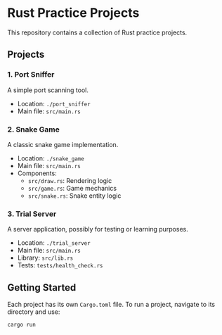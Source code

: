 # Rust Practice Projects

This repository contains a collection of Rust practice projects.

## Projects

### 1. Port Sniffer

A simple port scanning tool.

- Location: `./port_sniffer`
- Main file: `src/main.rs`

### 2. Snake Game

A classic snake game implementation.

- Location: `./snake_game`
- Main file: `src/main.rs`
- Components:
  - `src/draw.rs`: Rendering logic
  - `src/game.rs`: Game mechanics
  - `src/snake.rs`: Snake entity logic

### 3. Trial Server

A server application, possibly for testing or learning purposes.

- Location: `./trial_server`
- Main file: `src/main.rs`
- Library: `src/lib.rs`
- Tests: `tests/health_check.rs`

## Getting Started

Each project has its own `Cargo.toml` file. To run a project, navigate to its directory and use:

    cargo run 